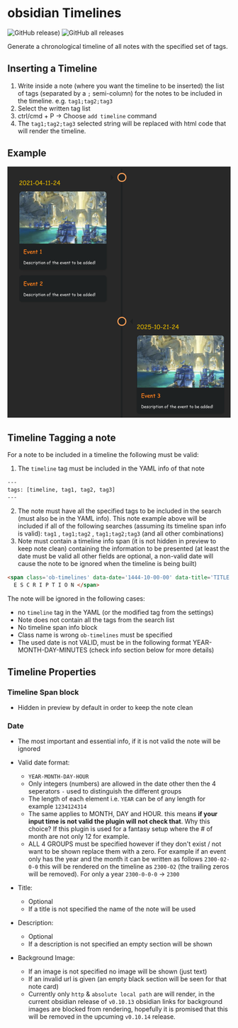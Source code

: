 # obsidian Timelines
![GitHub release)](https://img.shields.io/github/v/release/Darakah/obsidian-timelines)
![GitHub all releases](https://img.shields.io/github/downloads/Darakah/obsidian-timelines/total)

Generate a chronological timeline of all notes with the specified set of tags. 

## Inserting a Timeline

1. Write inside a note (where you want the timeline to be inserted) the list of tags (separated by a `;` semi-column) for the notes to be included in the timeline. e.g. `tag1;tag2;tag3` 
2. Select the written tag list
3. ctrl/cmd + P -> Choose `add timeline` command
4. The `tag1;tag2;tag3` selected string will be replaced with html code that will render the timeline. 

## Example
![example](./example_1.png)

## Timeline Tagging a note
For a note to be included in a timeline the following must be valid:
1. The `timeline` tag must be included in the YAML info of that note
```html
---
tags: [timeline, tag1, tag2, tag3]
---
```
2. The note must have all the specified tags to be included in the search (must also be in the YAML info). This note example above will be included if all of the following searches (assuming its timeline span info is valid): `tag1` , `tag1;tag2` , `tag1;tag2;tag3` (and all other combinations) 
3. Note must contain a timeline info span (it is not hidden in preview to keep note clean) containing the information to be presented (at least the date must be valid all other fields are optional, a non-valid date will cause the note to be ignored when the timeline is being built)

```html
<span class='ob-timelines' data-date='1444-10-00-00' data-title='TITLE' data-img = 'URL'> D
  E S C R I P T I O N </span> 
```

The note will be ignored in the following cases:
- no `timeline` tag in the YAML (or the modified tag from the settings)
- Note does not contain all the tags from the search list
- No timeline span info block
- Class name is wrong `ob-timelines` must be specified
- The used date is not VALID, must be in the following format YEAR-MONTH-DAY-MINUTES (check info section below for more details)

## Timeline Properties

### Timeline Span block
- Hidden in preview by default in order to keep the note clean

### Date
- The most important and essential info, if it is not valid the note will be ignored

- Valid date format: 
  - `YEAR-MONTH-DAY-HOUR`
  - Only integers (numbers) are allowed in the date other then the 4 seperators `-` used to distinguish the different groups
  - The length of each element i.e. `YEAR` can be of any length for example `1234124314`
  - The same applies to MONTH, DAY and HOUR. this means **if your input time is not valid the plugin will not check that**. Why this choice? If this plugin is used for a fantasy setup where the # of month are not only 12 for example.
  - ALL 4 GROUPS must be specified however if they don't exist / not want to be shown replace them with a zero. For example if an event only has the year and the month it can be written as follows `2300-02-0-0` this will be rendered on the timeline as `2300-02` (the trailing zeros will be removed). For only a year `2300-0-0-0` -> `2300`

- Title:
  - Optional
  - If a title is not specified the name of the note will be used

- Description:
  - Optional
  - If a description is not specified an empty section will be shown

- Background Image:
  - If an image is not specified no image will be shown (just text)
  - If an invalid url is given (an empty black section will be seen for that note card)
  - Currently only `http` & `absolute local path` are will render, in the current obsidian release of `v0.10.13` obsidian links for background images are blocked from rendering, hopefully it is promised that this will be removed in the upcuming `v0.10.14` release. 







